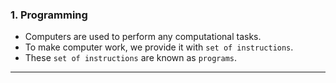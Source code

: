 ### 1. Programming
- Computers are used to perform any computational tasks. 
- To make computer work, we provide it with `set of instructions`. 
- These `set of instructions` are known as `programs`.

---